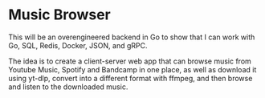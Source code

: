 # Music Browser

This will be an overengineered backend in Go to show that I can work with Go,
SQL, Redis, Docker, JSON, and gRPC.

The idea is to create a client-server web app that can browse music from 
Youtube Music, Spotify and Bandcamp in one place, as well as download it using
yt-dlp, convert into a different format with ffmpeg, and then browse and listen
to the downloaded music.

